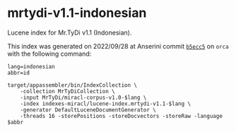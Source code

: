 # mrtydi-v1.1-indonesian

Lucene index for Mr.TyDi v1.1 (Indonesian).

This index was generated on 2022/09/28 at Anserini commit [`b5ecc5`](https://github.com/castorini/anserini/commit/b5ecc5aff79ddfc82b175f6bd3048f5039f0480f) on `orca` with the following command:

```
lang=indonesian
abbr=id

target/appassembler/bin/IndexCollection \
    -collection MrTyDiCollection \
    -input MrTyDi/miracl-corpus-v1.0-$lang \
    -index indexes-miracl/lucene-index.mrtydi-v1.1-$lang \
    -generator DefaultLuceneDocumentGenerator \
    -threads 16 -storePositions -storeDocvectors -storeRaw -language $abbr
```
